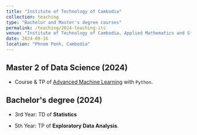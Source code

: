 ```yaml
---
title: "Institute of Technology of Cambodia"
collection: teaching
type: "Bachelor and Master's degree courses"
permalink: /teaching/2024-teaching-itc
venue: "Institute of Technology of Cambodia, Applied Mathematics and Statistics"
date: 2024-09-16
location: "Phnom Penh, Cambodia"
---
```


## Master 2 of Data Science (2024)

- Course & TP of [Advanced Machine Learning](https://sites.google.com/view/graduate-school-of-itc/programs/master-programs/data-science) with `Python`.

## Bachelor's degree (2024)

- 3rd Year: TD of **Statistics**

- 5th Year: TP of **Exploratory Data Analysis**.

